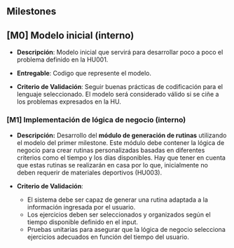 ## Milestones

## [M0] Modelo inicial (interno)

+ **Descripción**: Modelo inicial que servirá para desarrollar poco a poco el problema definido en la HU001.
  
+ **Entregable**: Codigo que represente el modelo.
  
+ **Criterio de Validación**: Seguir buenas prácticas de codificación para el lenguaje seleccionado. El modelo será considerado válido si se ciñe a los problemas expresados en la HU.

### [M1] Implementación de lógica de negocio (interno)

+ **Descripción:** Desarrollo del **módulo de generación de rutinas** utilizando el modelo del primer milestone. Este módulo debe contener la lógica de negocio para crear rutinas personalizadas basadas en diferentes criterios como el tiempo y los días disponibles. Hay que tener en cuenta que estas rutinas se realizarán en casa por lo que, inicialmente no deben requerir de materiales deportivos (HU003).

+ **Criterio de Validación**:
  - El sistema debe ser capaz de generar una rutina adaptada a la información ingresada por el usuario.
  - Los ejercicios deben ser seleccionados y organizados según el tiempo disponible definido en el input.
  - Pruebas unitarias para asegurar que la lógica de negocio selecciona ejercicios adecuados en función del tiempo del usuario.